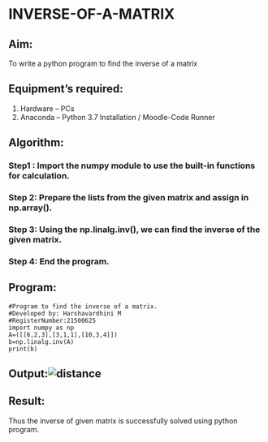 # INVERSE-OF-A-MATRIX
## Aim:
To write a python program to find the inverse of a matrix
## Equipment’s required:
1. 	Hardware – PCs
2. 	Anaconda – Python 3.7 Installation / Moodle-Code Runner
## Algorithm:
### Step1 : Import the numpy module to use the built-in functions for calculation.
### Step 2: Prepare the lists from the given matrix and assign in np.array().
### Step 3: Using the np.linalg.inv(), we can find the inverse of the given matrix.
### Step 4: End the program.

## Program:
~~~
#Program to find the inverse of a matrix.
#Developed by: Harshavardhini M
#RegisterNumber:21500625
import numpy as np
A=([[6,2,3],[3,1,1],[10,3,4]])
b=np.linalg.inv(A)
print(b)
~~~

## Output:![distance](github3.png)
## Result:
Thus the inverse of given matrix is successfully solved using python program.

